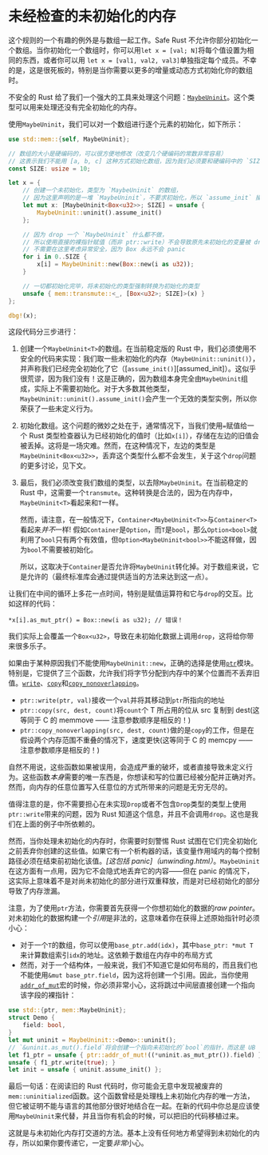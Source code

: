 # 未经检查的未初始化的内存

这个规则的一个有趣的例外是与数组一起工作。Safe Rust 不允许你部分初始化一个数组。当你初始化一个数组时，你可以用`let x = [val; N]`将每个值设置为相同的东西，或者你可以用 `let x = [val1, val2, val3]`单独指定每个成员。不幸的是，这是很死板的，特别是当你需要以更多的增量或动态方式初始化你的数组时。

不安全的 Rust 给了我们一个强大的工具来处理这个问题：[`MaybeUninit`]。这个类型可以用来处理还没有完全初始化的内存。

使用`MaybeUninit`，我们可以对一个数组进行逐个元素的初始化，如下所示：

```rust
use std::mem::{self, MaybeUninit};

// 数组的大小是硬编码的，可以很方便地修改（改变几个硬编码的常数非常容易）
// 这表示我们不能用 [a, b, c] 这种方式初始化数组，因为我们必须要和硬编码中的 `SIZE` 保持同步！
const SIZE: usize = 10;

let x = {
    // 创建一个未初始化，类型为 `MaybeUninit` 的数组，
    // 因为这里声明的是一堆 `MaybeUninit`，不要求初始化，所以 `assume_init` 操作是安全的
    let mut x: [MaybeUninit<Box<u32>>; SIZE] = unsafe {
        MaybeUninit::uninit().assume_init()
    };

    // 因为 drop 一个 `MaybeUninit` 什么都不做，
    // 所以使用直接的裸指针赋值（而非 ptr::write）不会导致原先未初始化的变量被 drop
    // 不需要在这里考虑异常安全，因为 Box 永远不会 panic
    for i in 0..SIZE {
        x[i] = MaybeUninit::new(Box::new(i as u32));
    }

    // 一切都初始化完毕，将未初始化的类型强制转换为初始化的类型
    unsafe { mem::transmute::<_, [Box<u32>; SIZE]>(x) }
};

dbg!(x);
```

这段代码分三步进行：

1. 创建一个`MaybeUninit<T>`的数组。在当前稳定版的 Rust 中，我们必须使用不安全的代码来实现：我们取一些未初始化的内存（`MaybeUninit::uninit()`），并声称我们已经完全初始化了它（[`assume_init()`][assumed_init]）。这似乎很荒谬，因为我们没有！这是正确的，因为数组本身完全由`MaybeUninit`组成，实际上不需要初始化。对于大多数其他类型，`MaybeUninit::uninit().assume_init()`会产生一个无效的类型实例，所以你荣获了一些未定义行为。

2. 初始化数组。这个问题的微妙之处在于，通常情况下，当我们使用`=`赋值给一个 Rust 类型检查器认为已经初始化的值时（比如`x[i]`），存储在左边的旧值会被丢掉。这将是一场灾难。然而，在这种情况下，左边的类型是`MaybeUninit<Box<u32>>`，丢弃这个类型什么都不会发生，关于这个`drop`问题的更多讨论，见下文。

3. 最后，我们必须改变我们数组的类型，以去除`MaybeUninit`。在当前稳定的 Rust 中，这需要一个`transmute`。这种转换是合法的，因为在内存中，`MaybeUninit<T>`看起来和`T`一样。

   然而，请注意，在一般情况下，`Container<MaybeUninit<T>>`与`Container<T>`看起来*并不*一样! 假如`Container`是`Option`，而`T`是`bool`，那么`Option<bool>`就利用了`bool`只有两个有效值，但`Option<MaybeUninit<bool>>`不能这样做，因为`bool`不需要被初始化。

   所以，这取决于`Container`是否允许将`MaybeUninit`转化掉。对于数组来说，它是允许的（最终标准库会通过提供适当的方法来达到这一点）。

让我们在中间的循环上多花一点时间，特别是赋值运算符和它与`drop`的交互。比如这样的代码：

<!-- ignore: simplified code -->

```rust,ignore
*x[i].as_mut_ptr() = Box::new(i as u32); // 错误！
```

我们实际上会覆盖一个`Box<u32>`，导致在未初始化数据上调用`drop`，这将给你带来很多乐子。

如果由于某种原因我们不能使用`MaybeUninit::new`，正确的选择是使用[`ptr`]模块。特别是，它提供了三个函数，允许我们将字节分配到内存中的某个位置而不丢弃旧值。[`write`]、[`copy`]和[`copy_nonoverlapping`]。

- `ptr::write(ptr, val)`接收一个`val`并将其移动到`ptr`所指向的地址
- `ptr::copy(src, dest, count)`将`count`个 T 所占用的位从 src 复制到 dest(这等同于 C 的 memmove —— 注意参数顺序是相反的！)
- `ptr::copy_nonoverlapping(src, dest, count)`做的是`copy`的工作，但是在假设两个内存范围不重叠的情况下，速度更快(这等同于 C 的 memcpy —— 注意参数顺序是相反的！)

自然不用说，这些函数如果被误用，会造成严重的破坏，或者直接导致未定义行为。这些函数*本身*需要的唯一东西是，你想读和写的位置已经被分配并正确对齐。然而，向内存的任意位置写入任意位的方式所带来的问题是无穷无尽的。

值得注意的是，你不需要担心在未实现`Drop`或者不包含`Drop`类型的类型上使用`ptr::write`带来的问题，因为 Rust 知道这个信息，并且不会调用`drop`。这也是我们在上面的例子中所依赖的。

然而，当你处理未初始化的内存时，你需要时刻警惕 Rust 试图在它们完全初始化之前丢弃你创建的这些值。如果它有一个析构器的话，该变量作用域内的每个控制路径必须在结束前初始化该值。_[这包括 panic]（unwinding.html）_。`MaybeUninit`在这方面有一点用，因为它不会隐式地丢弃它的内容——但在 panic 的情况下，这实际上意味着不是对尚未初始化的部分进行双重释放，而是对已经初始化的部分导致了内存泄漏。

注意，为了使用`ptr`方法，你需要首先获得一个你想初始化的数据的*raw pointer*。对未初始化的数据构建一个*引用*是非法的，这意味着你在获得上述原始指针时必须小心：

- 对于一个`T`的数组，你可以使用`base_ptr.add(idx)`，其中`base_ptr: *mut T`来计算数组索引`idx`的地址。这依赖于数组在内存中的布局方式
- 然而，对于一个结构体，一般来说，我们不知道它是如何布局的，而且我们也不能使用`&mut base_ptr.field`，因为这将创建一个引用。因此，当你使用[`addr_of_mut`]宏的时候，你必须非常小心，这将跳过中间层直接创建一个指向该字段的裸指针：

```rust
use std::{ptr, mem::MaybeUninit};
struct Demo {
    field: bool,
}
let mut uninit = MaybeUninit::<Demo>::uninit();
// `&uninit.as_mut().field`将会创建一个指向未初始化的`bool`的指针，而这是 UB 行为。
let f1_ptr = unsafe { ptr::addr_of_mut!((*uninit.as_mut_ptr()).field) };
unsafe { f1_ptr.write(true); }
let init = unsafe { uninit.assume_init() };
```

最后一句话：在阅读旧的 Rust 代码时，你可能会无意中发现被废弃的`mem::uninitialized`函数。这个函数曾经是处理栈上未初始化内存的唯一方法，但它被证明不能与语言的其他部分很好地结合在一起。在新的代码中你总是应该使用`MaybeUninit`来代替，并且当你有机会的时候，可以把旧的代码移植过来。

这就是与未初始化内存打交道的方法。基本上没有任何地方希望得到未初始化的内存，所以如果你要传递它，一定要*非常*小心。

[`maybeuninit`]: https://doc.rust-lang.org/core/mem/union.MaybeUninit.html
[assume_init]: https://doc.rust-lang.org/core/mem/union.MaybeUninit.html#method.assume_init
[`ptr`]: https://doc.rust-lang.org/core/ptr/index.html
[`addr_of_mut`]: https://doc.rust-lang.org/core/ptr/macro.addr_of_mut.html
[`write`]: https://doc.rust-lang.org/core/ptr/fn.write.html
[`copy`]: https://doc.rust-lang.org/std/ptr/fn.copy.html
[`copy_nonoverlapping`]: https://doc.rust-lang.org/std/ptr/fn.copy_nonoverlapping.html

